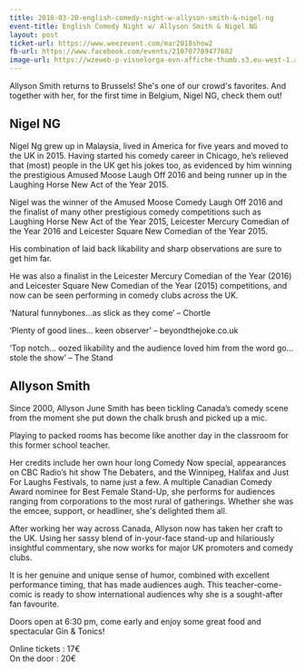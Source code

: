 ```yaml
---
title: 2018-03-20-english-comedy-night-w-allyson-smith-&-nigel-ng
event-title: English Comedy Night w/ Allyson Smith & Nigel NG
layout: post
ticket-url: https://www.weezevent.com/mar2018show2
fb-url: https://www.facebook.com/events/210707789477682
image-url: https://wzeweb-p-visuelorga-evn-affiche-thumb.s3.eu-west-1.amazonaws.com/affiche_312487.thumb53700.1516634430.jpg
---
```

Allyson Smith returns to Brussels!  She's one of our crowd's favorites.  And together with her, for the first time in Belgium, Nigel NG, check them out!

## Nigel NG

Nigel Ng grew up in Malaysia, lived in America for five years and moved to the UK in 2015. Having started his comedy career in Chicago, he’s relieved that (most) people in the UK get his jokes too, as evidenced by him winning the prestigious Amused Moose Laugh Off 2016 and being runner up in the Laughing Horse New Act of the Year 2015.

Nigel was the winner of the Amused Moose Comedy Laugh Off 2016 and the finalist of many other prestigious comedy competitions such as Laughing Horse New Act of the Year 2015, Leicester Mercury Comedian of the Year 2016 and Leicester Square New Comedian of the Year 2015.

His combination of laid back likability and sharp observations are sure to get him far.

He was also a finalist in the Leicester Mercury Comedian of the Year (2016) and Leicester Square New Comedian of the Year (2015) competitions, and now can be seen performing in comedy clubs across the UK.

‘Natural funnybones…as slick as they come’ – Chortle

‘Plenty of good lines… keen observer’ – beyondthejoke.co.uk

‘Top notch… oozed likability and the audience loved him from the word go… stole the show’ – The Stand

## Allyson Smith

Since 2000, Allyson June Smith has been tickling Canada’s comedy scene from the moment she put down the chalk brush and picked up a mic.

Playing to packed rooms has become like another day in the classroom for this former school teacher.

Her credits include her own hour long Comedy Now special, appearances on CBC Radio’s hit show The Debaters, and the Winnipeg, Halifax and Just For Laughs Festivals, to name just a few. A multiple Canadian Comedy Award nominee for Best Female Stand-Up, she performs for audiences ranging from corporations to the most rural of gatherings. Whether she was the emcee, support, or headliner, she's delighted them all.

After working her way across Canada, Allyson now has taken her craft to the UK. Using her sassy blend of in-your-face stand-up and hilariously insightful commentary, she now works for major UK promoters and comedy clubs.

It is her genuine and unique sense of humor, combined with excellent performance timing, that has made audiences augh. This teacher-come-comic is ready to show international audiences why she is a sought-after fan favourite.

Doors open at 6:30 pm, come early and enjoy some great food and spectacular Gin & Tonics!

Online tickets : 17€  
On the door : 20€